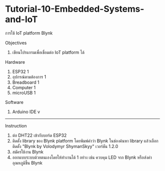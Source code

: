 # Tutorial-10-Embedded-Systems-and-IoT
การใช้ IoT platform Blynk


Objectives
1. เขียนโปรแกรมเพื่อเชื่อมต่อ IoT platform ได้

Hardware
1.	ESP32                 1	        
2.	อุปกรณ์ตามต้องการ        1
3.	Breadboard            1
4.	Computer	            1
5.	microUSB	            1 

Software
1. Arduino IDE v
--------------------
Instruction

1. ต่อ DHT22 เข้ากับบอร์ด ESP32
2. ติดตั้ง library ของ Blynk platform โดยพิมพ์คำว่า Blynk ในช่องค้นหา library แล้วเลือกติดตั้ง "Blynk by Volodymyr ShymanSkyy" เวอร์ชัน 1.2.0
3. สมัครใช้งาน Blynk
4. ออกแบบระบบด้วยตนเองโดยให้ทำงานได้ 1 อย่าง เช่น ควบคุม LED จาก Blynk หรือส่งค่าอุณหภูมิขึ้น Blynk

